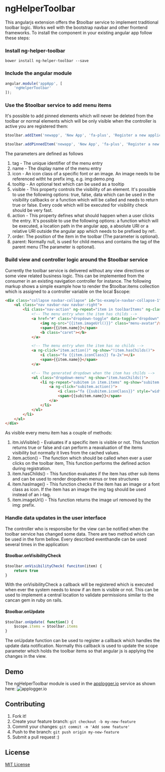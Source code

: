 # ngHelperToolbar

This angularjs extension offers the $toolbar service to implement traditional toolbar logic. Works well with the bootstrap navbar and other frontend frameworks. To install the component in your existing angular app follow these steps:

### Install ng-helper-toolbar 
```
bower install ng-helper-toolbar --save
```

### Include the angular module
```javascript
angular.module('appApp', [
    'ngHelperToolbar'
]);
```

### Use the $toolbar service to add menu items
It's possible to add pinned elements which will never be deleted from the toolbar or normal elements which will be only visible when the controller is active you are registered them:

```javascript
$toolbar.addItem('newapp', 'New App', 'fa-plus', 'Register a new application', { permission: 'canCreateApp' }, function() { $scope.openNewAppDialog(); });
```

```javascript
$toolbar.addPinnedItem('newapp', 'New App', 'fa-plus', 'Register a new application', { permission: 'canCreateApp' }, function() { $scope.openNewAppDialog(); });
```

The parameters are defined as follows

1. tag - The unique identifier of the menu entry
2. name - The display name of the menu entry
3. icon - An icon class of a specific font or an image. An image needs to be referenced witht he prefix img, e.g. img:demo.png
4. tooltip - An optional text which can be used as a tooltip
5. visible - This property controls the visibility of an element. It's possible to use the following options: true, false, data which can be used in the visibility callbacks or a function which will be called and needs to return true or false. Every code which will be executed for visibility check should be very fast.
6. action - This property defines what should happen when a user clicks the entry. It's possible to use the following options: a function which will be executed, a location path in the angular app, a absolute URI or a relative URI outside the angular app which needs to be prefixed by ref:.
7. order: The position of the item in the toolbar (The parameter is optional).
8. parent: Normally null, is used for child menus and contains the tag of the parent menu (The parameter is optional). 

### Build view and controller logic around the $toolbar service
Currently the toolbar service is delivered without any view directives or some view related business logic. This can be implemented from the consumer in an existing navigation controller for instance. The following markup shows a simple example how to render the $toolbar.items collection which is assigned to a controller variable on the local $scope: 

```html
<div class="collapse navbar-collapse" id="bs-example-navbar-collapse-1">
    <ul class="nav navbar-nav navbar-right">
        <li class="nav-action" ng-repeat="item in toolbarItems" ng-class="{dropdown: item.hasChilds() }" ng-show="item.isVisible()">
            <!-- The menu entry when the item has childs -->
            <a href="#" class="dropdown-toggle" data-toggle="dropdown" ng-show="item.hasChilds()" style="padding-top:8px;">
                <img ng-src="{{item.imageUrl()}}" class="menu-avatar"/>
                <span>{{item.name}}</span>
                <b class="caret"></b>
            </a>

            <!-- The menu entry when the item has no childs -->
            <a ng-click="item.action()" ng-show="!item.hasChilds()">
                <i class="fa {{item.iconClass}} fa-2x"></i>
                <span>{{item.name}}</span>
            </a>

            <!-- The generated dropdown when the item has childs -->
            <ul class="dropdown-menu" ng-show="item.hasChilds()">
                <li ng-repeat="subitem in item.items" ng-show="subitem.isVisible()">
                    <a ng-click="subitem.action()">
                        <i class="fa {{subitem.iconClass}}" style="width: 14px; height: 13px; margin-right: 5px;"></i>
                        <span>{{subitem.name}}</span>
                    </a>
                </li>
            </ul>
        </li>
    </ul>
</div>
```

As visible every menu item has a couple of methods: 

1. itm.isVisible() - Evaluates if a specific item is visible or not. This function returns true or false and can perform a reavaluation of the items visibility but normally it lives from the cached values.
2. item.action() - The function which should be called when ever a user clicks on the toolbar item, This function performs the defined action during registration.
3. item.hasChilds() - This function evaluates if the item has other sub items and can be used to render dropdown menus or tree structures
4. item.hasImage() - This function checks if the item has an image or a font class as icon. If the item has an image the img tag should be used instead of an i-tag.
5. item.imageUrl() - This function returns the image url removed by the img: prefix. 

### Handle data updates in the user interface
The controller who is responsibe for the view can be notified when the toolbar service has changed some data. There are two method which can be used in the form bellow. Every described eventhandle can be used several times in the application: 

#### $toolbar.onVisibilityCheck
```javascript
$toolbar.onVisibilityCheck( funciton(item) {
    return true
}
```
With the onVisibilityCheck a callback will be registered which is executed when ever the system needs to know if an item is visible or not. This can be used to implement a central location to validate permissions similar to the cancan gem in ruby on rails.

#### $toolbar.onUpdate
```javascript
$toolbar.onUpdate( function() {
    $scope.items = $toolbar.items
}
```
The onUpdate function can be used to register a callback which handles the update data notification. Normally this callback is used to update the scope parameter which holds the toolbar items so that angular js is applying the changes in the view.  
 
## Demo
The ngHelperToolbar module is used in the [applogger.io](https://applogger.io) service as shown here:
![applogger.io](https://applogger.blob.core.windows.net/public/applogger-ngtoolbar.png)


## Contributing

1. Fork it!
2. Create your feature branch: `git checkout -b my-new-feature`
3. Commit your changes: `git commit -m 'Add some feature'`
4. Push to the branch: `git push origin my-new-feature`
5. Submit a pull request :)

## License

[MIT License](https://github.com/lukehaas/css-loaders/blob/step2/LICENSE)
